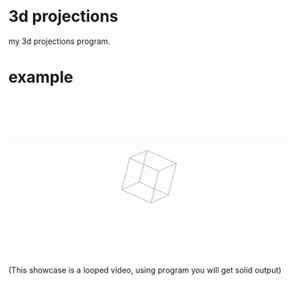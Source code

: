 # 3d projections
my 3d projections program.

# example
![cube showcase](cube_showcase.gif)

(This showcase is a looped video, using program you will get solid output)
